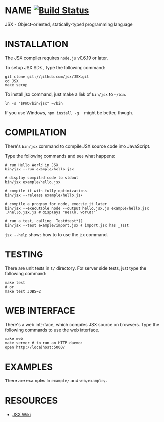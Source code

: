 NAME [![Build Status](https://secure.travis-ci.org/jsx/JSX.png)](http://travis-ci.org/jsx/JSX)
=======================

JSX - Object-oriented, statically-typed programming language

INSTALLATION
=======================

The JSX compiler requires `node.js` v0.6.19 or later.

To setup JSX SDK , type the following command:

    git clone git://github.com/jsx/JSX.git
    cd JSX
    make setup

To install jsx command, just make a link of `bin/jsx` to `~/bin`.

    ln -s "$PWD/bin/jsx" ~/bin

If you use Windows, `npm install -g .` might be better, though.

COMPILATION
=======================

There's `bin/jsx` command to compile JSX source code into JavaScript.

Type the following commands and see what happens:

    # run Hello World in JSX
    bin/jsx --run example/hello.jsx

    # display compiled code to stdout
    bin/jsx example/hello.jsx

    # compile it with fully optimizations
    bin/jsx --release example/hello.jsx

    # compile a program for node, execute it later
    bin/jsx --executable node --output hello.jsx.js example/hello.jsx
    ./hello.jsx.js # displays "Hello, world!"

    # run a test, calling _Test#test*()
    bin/jsx --test example/import.jsx # import.jsx has _Test

`jsx --help` shows how to to use the jsx command.

TESTING
=======================

There are unit tests in `t/` directory. For server side tests, just type the following command:

    make test
    # or
    make test JOBS=2

WEB INTERFACE
=======================

There's a web interface, which compiles JSX source on browsers.
Type the following commands to use the web interface.

    make web
    make server # to run an HTTP daemon
    open http://localhost:5000/

EXAMPLES
=======================

There are examples in `example/` and `web/example/`.

RESOURCES
=======================

* [JSX Wiki](https://github.com/jsx/JSX/wiki)

